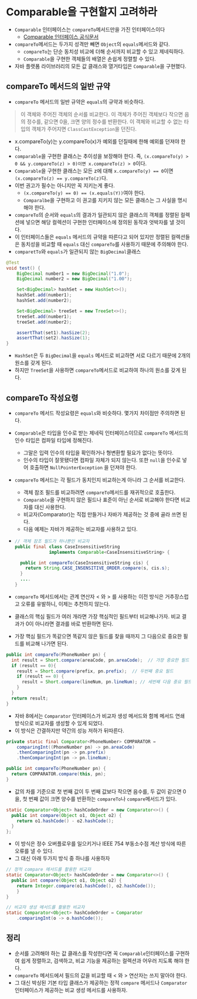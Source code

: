 # Comparable을 구현할지 고려하라

* `Comparable` 인터페이스는 `compareTo`메서드만을 가진 인터페이스이다
  * [Comparable 인터페이스 공식문서](https://docs.oracle.com/javase/8/docs/api/java/lang/Comparable.html)
* `compareTo`메서드는 두가지 성격만 빼면 `Object`의 `equals`메서드와 같다.
  * `compareTo`는 단순 동치성 비교에 더해 순서까지 비교할 수 있고 제네릭하다.
  * `Comparable`을 구현한 객체들의 배열은 손쉽게 정렬할 수 있다.
* 자바 플랫폼 라이브러리의 모든 값 클래스와 열거타입은 `Comparable`을 구현했다.

## compareTo 메서드의 일반 규약

* `compareTo` 메서드의 일반 규약은 `equals`의 규약과 비슷하다.
> 이 객체와 주어진 객체의 순서를 비교한다. 이 객체가 주어진 객체보다 작으면 음의 정수를, 같으면 0을, 크면
> 양의 정수를 반환한다. 이 객체와 비교할 수 없는 타입의 객체가 주어지면 `ClassCastException`을 던진다.</br>
* x.compareTo(y)는 y.compareTo(x)가 예외를 던질때에 한해 예외를 던져야 한다.
* `comparable`을 구현한 클래스는 추이성을 보장해야 한다. 즉, `(x.compareTo(y) > 0 && y.compareTo(z) > 0)이면 x.compareTo(z) > 0`이다.</br>
* `Comparable`을 구현한 클래스는 모든 z에 대해 `x.compareTo(y) == 0`이면 `(x.compareTo(z) == y.compareTo(z)`다.
* 이번 권고가 필수는 아니지만 꼭 지키는게 좋다.
  * `(x.compareTo(y) == 0) == (x.equals(Y))`여야 한다.
  * `Comparalbe`을 구현하고 이 권고를 지키지 않는 모든 클래스는 그 사실을 명시해야 한다.
* `compareTo`의 순서와 `equals`의 결과가 일관되지 않은 클래스의 객체를 정렬된 컬렉션에 넣으면 해당 컬렉션이
  구현한 인터페이스에 정의된 동작과 엇박자를 낼 것이다.
* 이 인터페이스들은 `equals` 메서드의 규약을 따른다고 되어 있지만 정렬된 컬렉션들은 동치성을 비교할 때 `equals` 대신
  `compareTo`를 사용하기 때문에 주의해야 한다.
* `comparetTo`와 `equals`가 일관되지 않는 `BigDecimal`클래스
```java
@Test
void test() {
    BigDecimal number1 = new BigDecimal("1.0");
    BigDecimal number2 = new BigDecimal("1.00");

    Set<BigDecimal> hashSet = new HashSet<>();
    hashSet.add(number1);
    hashSet.add(number2);

    Set<BigDecimal> treeSet = new TreeSet<>();
    treeSet.add(number1);
    treeSet.add(number2);

    assertThat(set1).hasSize(2);
    assertThat(set2).hasSize(1);
}
```

* `HashSet`은 두 `BigDecimal`을 `equals` 메서드로 비교하면 서로 다르기 때문에 2개의 원소를 갖게 된다.
* 하지만 `TreeSet`을 사용하면 `compareTo`메서드로 비교하여 하나의 원소를 갖게 된다.

## compareTo 작성요령

* `compareTo` 메서드 작성요령은 `equals`와 비슷하다. 몇가지 차이점만 주의하면 된다.
* `Comparable`은 타입을 인수로 받는 제네릭 인터페이스이므로 `compareTo` 메서드의 인수 타입은 컴파일 타입에 정해진다.
  * 그말은 입력 인수의 타입을 확인하거나 형변환할 필요가 없다는 뜻이다.
  * 인수의 타입이 잘못됐다면 컴파일 자체가 되지 않는다. 또한 `null`을 인수로 넣어 호출하면 `NullPointerException`
    을 던져야 한다.
* `compareTo` 메서드는 각 필드가 동치인지 비교하는게 아니라 그 순서를 비교한다.
  * 객체 참조 필드를 비교하려면 `compareTo`메서드를 재귀적으로 호출한다.
  * `Comparable`을 구현하지 않은 필드나 표준이 아닌 순서로 비교해야 한다면 비교자를 대신 사용한다.
  * 비교자(Comparator)는 직접 만들거나 자바가 제공하는 것 중에 골라 쓰면 된다.
  * 다음 예제는 자바가 제공하는 비교자를 사용하고 있다.
* ```java
  // 객체 잠조 필드가 하나뿐인 비교자
  public final class CaseInsensitiveString 
               implements Comparable<CaseInsensitiveString> {
  
    public int compareTo(CaseInsensitiveString cis) {
      return String.CASE_INSENSITIVE_ORDER.compare(s, cis.s);
    }
    ....
  }
  ```
  
* `compareTo` 메서드에서는 관계 연산자 < 와 > 를 사용하는 이전 방식은 거추장스럽고 오류를 유발하니, 이제는 추천하지 않는다.
* 클래스의 핵심 필드가 여러 개라면 가장 핵심적인 필드부터 비교해나가자. 비교 결과가 0이 아니라면 결과를 바로 반환하면 된다.
* 가장 핵심 필드가 똑같으면 똑같지 않은 필드를 찾을 때까지 그 다음으로 중요한 필드를 비교해 나가면 된다.

```java
public int compareTo(PhoneNumber pn) {
  int result = Short.compare(areaCode, pn.areaCode);  // 가장 중요한 필드
  if (result == 0){
    result = Short.compare(prefix, pn.prefix);  // 두번째 중요 필드
    if (result == 0) {
      result = Short.compare(lineNum, pn.lineNum); // 세번째 다음 중요 필드
    }
  }
  return result;
}
```

* 자바 8에서는 `Comparator` 인터페이스가 비교자 생성 메서드와 함께 메서드 연쇄 방식으로 비교자를 생성할 수 있게 되었다.
* 이 방식은 간결하지만 약간의 성능 저하가 뒤따른다.
```java
private static final Comparator<PhoneNumber> COMPARATOR = 
    comparingInt((PhoneNumber pn) -> pn.areaCode)
    .thenComparingInt(pn -> pn.prefix)
    .thenComparingInt(pn -> pn.lineNum);

public int compareTo(PhoneNumber pn) {
  return COMPARATOR.compare(this, pn);
}
```

* 값의 차를 기준으로 첫 번째 값이 두 번째 값보다 작으면 음수를, 두 값이 같으면 0을, 첫 번째 값이 크면 양수를 반환하는
  `compareTo`나 `compare`메서드가 있다.
```java
static Comparator<Object> hashCodeOrder = new Comparator<>() {
  public int compare(Object o1, Object o2) {
    return o1.hashCode() - o2.hashCode();
  }
};
```

* 이 방식은 정수 오버플로우를 일으키거나 IEEE 754 부동소수점 계산 방식에 따른 오류를 낼 수 있다.
* 그 대신 아래 두가지 방식 중 하나를 사용하자

```java
// 정적 compare 메서드를 활용한 비교자
static Comparator<Object> hashCodeOrder = new Comparator<>() {
  public int compare(Object o1, Object o2) {
    return Integer.compare(o1.hashCode(), o2.hashCode());
    }
}

// 비교자 생성 메서드를 활용한 비교자
static Comparator<Object> hashCodeOrder = Comparator
    .comparingInt(o -> o.hashCode());
```

## 정리

* 순서를 고려해야 하는 값 클래스를 작성한다면 꼭 `Comparable`인터페이스를 구현하여 쉽게 정렬하고, 검색하고, 비교 기능을
  제공하는 컬렉션과 어우러 지도록 해야 한다.
* `compareTo` 메서드에서 필드의 값을 비교할 때 < 와 > 연산자는 쓰지 말아야 한다.
* 그 대신 박싱된 기본 타입 클래스가 제공하는 정적 `compare` 메서드나 `Comparator` 인터페이스가 
  제공하는 비교 생성 메서드를 사용하자.